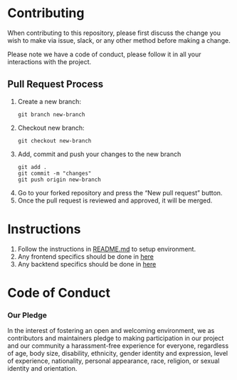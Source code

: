 # Contributing

When contributing to this repository, please first discuss the change you wish to make via issue,
slack, or any other method before making a change.

Please note we have a code of conduct, please follow it in all your interactions with the project.

## Pull Request Process

1. Create a new branch:
   ```
   git branch new-branch
   ```
2. Checkout new branch:
   ```
   git checkout new-branch
   ```
3. Add, commit and push your changes to the new branch
   ```
   git add .
   git commit -m "changes"
   git push origin new-branch
   ```
4. Go to your forked repository and press the “New pull request” button.
5. Once the pull request is reviewed and approved, it will be merged.

# Instructions

1. Follow the instructions in [README.md](README.md) to setup environment.
2. Any frontend specifics should be done in [here](https://github.com/deprov447/cse-fresher-website/tree/master/frontEnd/public)
3. Any backtend specifics should be done in [here](https://github.com/deprov447/cse-fresher-website/tree/master/backEnd)

# Code of Conduct

### Our Pledge

In the interest of fostering an open and welcoming environment, we as
contributors and maintainers pledge to making participation in our project and
our community a harassment-free experience for everyone, regardless of age, body
size, disability, ethnicity, gender identity and expression, level of experience,
nationality, personal appearance, race, religion, or sexual identity and
orientation.

